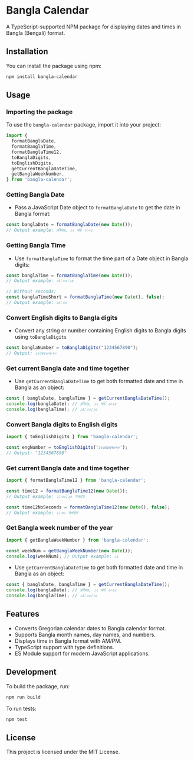 # Bangla Calendar
<!-- ![Image Description](https://i.ibb.co/Y7hZzNYf/images-1.jpg) -->


A TypeScript-supported NPM package for displaying dates and times in Bangla (Bengali) format.

## Installation

You can install the package using npm:

```bash
npm install bangla-calendar
```

## Usage

### Importing the package

To use the `bangla-calendar` package, import it into your project:

```typescript
import {
  formatBanglaDate,
  formatBanglaTime,
  formatBanglaTime12,
  toBanglaDigits,
  toEnglishDigits,
  getCurrentBanglaDateTime,
  getBanglaWeekNumber,
} from 'bangla-calendar';

```

### Getting Bangla Date

- Pass a JavaScript Date object to `formatBanglaDate` to get the date in Bangla format:

```typescript
const banglaDate = formatBanglaDate(new Date());
// Output example: রবিবার, ১২ মার্চ ২০২৫
```

### Getting Bangla Time

- Use `formatBanglaTime` to format the time part of a Date object in Bangla digits:

```typescript
const banglaTime = formatBanglaTime(new Date());
// Output example: ১৪:৩০:১৫

// Without seconds:
const banglaTimeShort = formatBanglaTime(new Date(), false);
// Output example: ১৪:৩০
```

### Convert English digits to Bangla digits

- Convert any string or number containing English digits to Bangla digits using `toBanglaDigits`

```typescript
const banglaNumber = toBanglaDigits("1234567890");
// Output: ১২৩৪৫৬৭৮৯০
```

### Get current Bangla date and time together

- Use `getCurrentBanglaDateTime` to get both formatted date and time in Bangla as an object:

```typescript
const { banglaDate, banglaTime } = getCurrentBanglaDateTime();
console.log(banglaDate); // রবিবার, ১২ মার্চ ২০২৫
console.log(banglaTime); // ১৪:৩০:১৫
```

### Convert Bangla digits to English digits
```typescript
import { toEnglishDigits } from 'bangla-calendar';

const engNumber = toEnglishDigits('১২৩৪৫৬৭৮৯০');
// Output: "1234567890"

```

### Get current Bangla date and time together
```typescript
import { formatBanglaTime12 } from 'bangla-calendar';

const time12 = formatBanglaTime12(new Date());
// Output example: ২:৩০:১৫ অপরাহ্ন

const time12NoSeconds = formatBanglaTime12(new Date(), false);
// Output example: ২:৩০ অপরাহ্ন

```

### Get Bangla week number of the year
```typescript
import { getBanglaWeekNumber } from 'bangla-calendar';

const weekNum = getBanglaWeekNumber(new Date());
console.log(weekNum); // Output example: ১৫

```

- Use `getCurrentBanglaDateTime` to get both formatted date and time in Bangla as an object:

```typescript
const { banglaDate, banglaTime } = getCurrentBanglaDateTime();
console.log(banglaDate); // রবিবার, ১২ মার্চ ২০২৫
console.log(banglaTime); // ১৪:৩০:১৫
```

## Features

- Converts Gregorian calendar dates to Bangla calendar format.
- Supports Bangla month names, day names, and numbers.
- Displays time in Bangla format with AM/PM.
- TypeScript support with type definitions.
- ES Module support for modern JavaScript applications.

## Development

To build the package, run:

```bash
npm run build
```

To run tests:

```bash
npm test
```

## License

This project is licensed under the MIT License.
